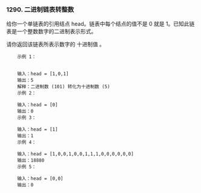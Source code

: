 ### 1290. 二进制链表转整数



给你一个单链表的引用结点 head。链表中每个结点的值不是 0 就是 1。已知此链表是一个整数数字的二进制表示形式。

请你返回该链表所表示数字的 十进制值 。

 
```
    示例 1：
    
    
    输入：head = [1,0,1]
    输出：5
    解释：二进制数 (101) 转化为十进制数 (5)
    示例 2：
    
    输入：head = [0]
    输出：0
    示例 3：
    
    输入：head = [1]
    输出：1
    示例 4：
    
    输入：head = [1,0,0,1,0,0,1,1,1,0,0,0,0,0,0]
    输出：18880
    示例 5：
    
    输入：head = [0,0]
    输出：0
```